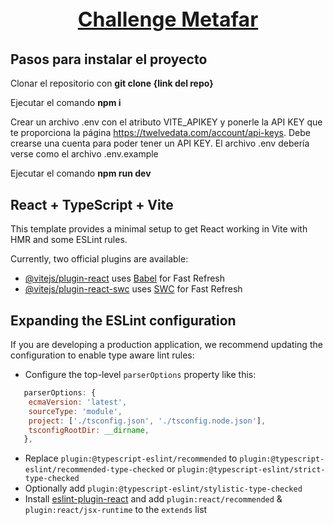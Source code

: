 <p style="text-align: center; font-size: 32px; font-weight: bold;">
<a href="https://ghezdev.github.io/challenge-metafar/">Challenge Metafar</a></p>

## Pasos para instalar el proyecto

Clonar el repositorio con **git clone {link del repo}**

Ejecutar el comando **npm i**

Crear un archivo .env con el atributo VITE_APIKEY y ponerle la API KEY que te proporciona la página https://twelvedata.com/account/api-keys. Debe crearse una cuenta para poder tener un API KEY.
El archivo .env debería verse como el archivo .env.example

Ejecutar el comando **npm run dev**

## React + TypeScript + Vite

This template provides a minimal setup to get React working in Vite with HMR and some ESLint rules.

Currently, two official plugins are available:

- [@vitejs/plugin-react](https://github.com/vitejs/vite-plugin-react/blob/main/packages/plugin-react/README.md) uses [Babel](https://babeljs.io/) for Fast Refresh
- [@vitejs/plugin-react-swc](https://github.com/vitejs/vite-plugin-react-swc) uses [SWC](https://swc.rs/) for Fast Refresh

## Expanding the ESLint configuration

If you are developing a production application, we recommend updating the configuration to enable type aware lint rules:

- Configure the top-level `parserOptions` property like this:

```js
   parserOptions: {
    ecmaVersion: 'latest',
    sourceType: 'module',
    project: ['./tsconfig.json', './tsconfig.node.json'],
    tsconfigRootDir: __dirname,
   },
```

- Replace `plugin:@typescript-eslint/recommended` to `plugin:@typescript-eslint/recommended-type-checked` or `plugin:@typescript-eslint/strict-type-checked`
- Optionally add `plugin:@typescript-eslint/stylistic-type-checked`
- Install [eslint-plugin-react](https://github.com/jsx-eslint/eslint-plugin-react) and add `plugin:react/recommended` & `plugin:react/jsx-runtime` to the `extends` list
